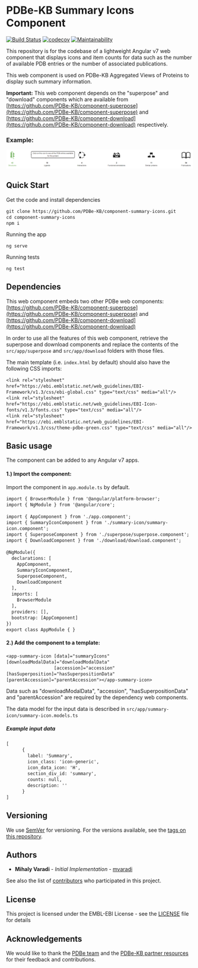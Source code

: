 PDBe-KB Summary Icons Component
=

[![Build Status](https://www.travis-ci.com/PDBe-KB/component-summary-icons.svg?branch=main)](https://www.travis-ci.com/PDBe-KB/component-summary-icons)
[![codecov](https://codecov.io/gh/PDBe-KB/component-summary-icons/branch/main/graph/badge.svg?token=ZE5F4YID7I)](https://codecov.io/gh/PDBe-KB/component-summary-icons)
[![Maintainability](https://api.codeclimate.com/v1/badges/97aa515784475bfac9e1/maintainability)](https://codeclimate.com/github/PDBe-KB/component-summary-icons/maintainability)

This repository is for the codebase of a lightweight Angular v7 web component that displays icons and item counts for data such as the number of available PDB entries or the number of associated publications.

This web component is used on PDBe-KB Aggregated Views of Proteins to display such summary information.

**Important:** This web component depends on the "superpose" and "download" components which are available from [https://github.com/PDBe-KB/component-superpose](https://github.com/PDBe-KB/component-superpose) and [https://github.com/PDBe-KB/component-download](https://github.com/PDBe-KB/component-download) respectively.

### Example:

<img src="https://raw.githubusercontent.com/PDBe-KB/component-summary-icons/main/pdbe-kb-summary-icons.png">

## Quick Start

Get the code and install dependencies
```
git clone https://github.com/PDBe-KB/component-summary-icons.git
cd component-summary-icons
npm i
```

Running the app
```
ng serve
```

Running tests
```
ng test
```

## Dependencies

This web component embeds two other PDBe web components: [https://github.com/PDBe-KB/component-superpose](https://github.com/PDBe-KB/component-superpose) and [https://github.com/PDBe-KB/component-download](https://github.com/PDBe-KB/component-download)

In order to use all the features of this web component, retrieve the superpose and download components and replace the contents of the `src/app/superpose` and `src/app/download` folders with those files.

The main template (i.e. `index.html` by default) should also have the following CSS imports:
```angular2html
<link rel="stylesheet" href="https://ebi.emblstatic.net/web_guidelines/EBI-Framework/v1.3/css/ebi-global.css" type="text/css" media="all"/>
<link rel="stylesheet" href="https://ebi.emblstatic.net/web_guidelines/EBI-Icon-fonts/v1.3/fonts.css" type="text/css" media="all"/>
<link rel="stylesheet" href="https://ebi.emblstatic.net/web_guidelines/EBI-Framework/v1.3/css/theme-pdbe-green.css" type="text/css" media="all"/>
```

## Basic usage

The component can be added to any Angular v7 apps.

#### 1.) Import the component:

Import the component in `app.module.ts` by default.
```
import { BrowserModule } from '@angular/platform-browser';
import { NgModule } from '@angular/core';

import { AppComponent } from './app.component';
import { SummaryIconComponent } from './summary-icon/summary-icon.component';
import { SuperposeComponent } from './superpose/superpose.component';
import { DownloadComponent } from './download/download.component';

@NgModule({
  declarations: [
    AppComponent,
    SummaryIconComponent,
    SuperposeComponent,
    DownloadComponent
  ],
  imports: [
    BrowserModule
  ],
  providers: [],
  bootstrap: [AppComponent]
})
export class AppModule { }

```

#### 2.) Add the component to a template:
```angular2html
<app-summary-icon [data]="summaryIcons" [downloadModalData]="downloadModalData"
                  [accession]="accession" [hasSuperposition]="hasSuperpositionData" [parentAccession]="parentAccession"></app-summary-icon>
```

Data such as "downloadModalData", "accession", "hasSuperpositionData" and "parentAccession" are required by the dependency web components.

The data model for the input data is described in 
`src/app/summary-icon/summary-icon.models.ts`

##### Example input data

```angular2html
[
      {
        label: 'Summary',
        icon_class: 'icon-generic',
        icon_data_icon: 'H',
        section_div_id: 'summary',
        counts: null,
        description: ''
      }
]
```

## Versioning

We use [SemVer](http://semver.org/) for versioning. For the versions available, see the [tags on this repository](https://github.com/PDBe-KB/component-summary-icons/tags).

## Authors

* **Mihaly Varadi** - *Initial Implementation* - [mvaradi](https://github.com/mvaradi)

See also the list of [contributors](https://github.com/PDBe-KB/component-summary-icons/contributors) who participated in this project.

## License

This project is licensed under the EMBL-EBI License - see the [LICENSE](LICENSE) file for details

## Acknowledgements

We would like to thank the [PDBe team](https://www.pdbe.org) and the [PDBe-KB partner resources](https://github.com/PDBe-KB/pdbe-kb-manual/wiki/PDBe-KB-Annotations) for their feedback and contributions.
